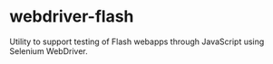 # webdriver-flash
Utility to support testing of Flash webapps through JavaScript using Selenium WebDriver.
